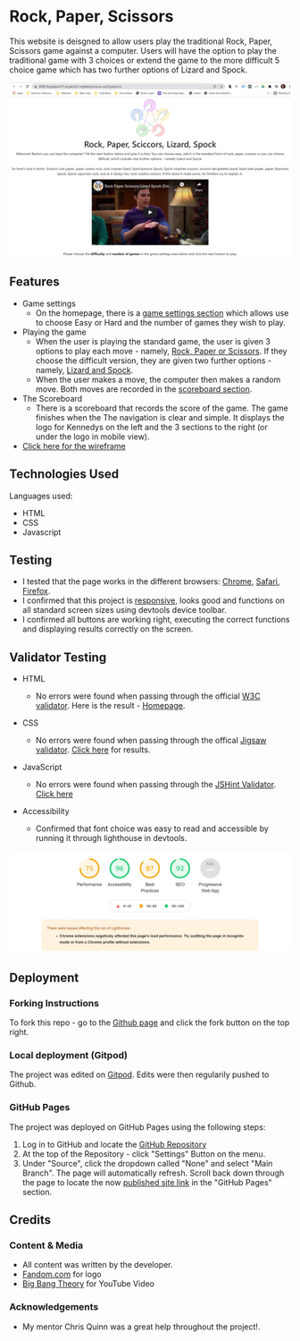 # Rock, Paper, Scissors

This website is deisgned to allow users play the traditional Rock, Paper, Scissors game against a computer. Users will have the option to play the traditional game with 3 choices or extend the game to the more difficult 5 choice game which has two further options of Lizard and Spock.

![homepage](assets/images/homepage-game.jpg)

## Features

- Game settings
    - On the homepage, there is a [game settings section](assets/images/game-settings.jpg) which allows use to choose Easy or Hard and the number of games they wish to play. 
- Playing the game
    - When the user is playing the standard game, the user is given 3 options to play each move - namely, [Rock, Paper or Scissors](assets/images/game-play.jpg). If they choose the difficult version, they are given two further options - namely, [Lizard and Spock](assets/images/game-play-difficult.jpg).
    - When the user makes a move, the computer then makes a random move. Both moves are recorded in the [scoreboard section](assets/images/scoreboard.jpg).
- The Scoreboard
    - There is a scoreboard that records the score of the game. The game finishes when the 
    The navigation is clear and simple. It displays the logo for Kennedys on the left and the 3 sections to the right (or under the logo in mobile view). 
- [Click here for the wireframe](assets/images/wireframe-game.jpg)


## Technologies Used

Languages used:

- HTML
- CSS
- Javascript

## Testing

- I tested that the page works in the different browsers: [Chrome](assets/images/chrome-testing-game.jpg), [Safari](assets/images/safari-testing-game.jpg), [Firefox](assets/images/firefox-testing-game.jpg).
- I confirmed that this project is [responsive](assets/images/responsive-design.jpg), looks good and functions on all standard screen sizes using devtools device toolbar.
- I confirmed all buttons are working right, executing the correct functions and displaying results correctly on the screen.

## Validator Testing

- HTML
    - No errors were found when passing through the official [W3C validator](https://validator.w3.org/#validate_by_input). Here is the result - [Homepage](assets/images/html-check.jpg). 

- CSS
    - No errors were found when passing through the offical [Jigsaw validator](https://jigsaw.w3.org/css-validator/validator). [Click here](assets/images/css-check.jpg) for results.

- JavaScript
    - No errors were found when passing through the [JSHint Validator](https://jshint.com/). [Click here](assets/images/js_checker.jpg) 
- Accessibility
    - Confirmed that font choice was easy to read and accessible by running it through lighthouse in devtools. 

 ![Lighthouse Report](assets/images/lighthouse-report-game.jpg)   

 ## Deployment

 ### Forking Instructions

 To fork this repo - go to the [Github page](https://github.com/fergalquinn77/project2_t2.git) and click the fork button on the top right.

 ### Local deployment (Gitpod)

 The project was edited on [Gitpod](https://fergalquinn77.github.io/project2_t2/). Edits were then regularily pushed to Github.
   
 ### GitHub Pages

 The project was deployed on GitHub Pages using the following steps:

1. Log in to GitHub and locate the [GitHub Repository](https://github.com/fergalquinn77/project2_t2.git)
2. At the top of the Repository - click  "Settings" Button on the menu.
3. Under "Source", click the dropdown called "None" and select "Main Branch".
The page will automatically refresh.
Scroll back down through the page to locate the now [published site link](https://fergalquinn77.github.io/project2_t2/) in the "GitHub Pages" section.

## Credits

### Content & Media

- All content was written by the developer.
- [Fandom.com](https://bigbangtheory.fandom.com/wiki/Rock,_Paper,_Scissors,_Lizard,_Spock) for logo 
- [Big Bang Theory](https://www.youtube.com/watch?v=x5Q6-wMx-K8) for YouTube Video

### Acknowledgements

- My mentor Chris Quinn was a great help throughout the project!. 